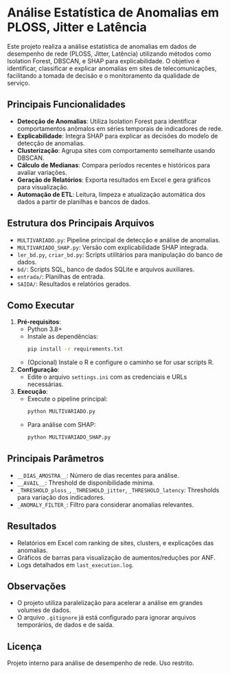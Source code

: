 # Análise Estatística de Anomalias em PLOSS, Jitter e Latência

Este projeto realiza a análise estatística de anomalias em dados de desempenho de rede (PLOSS, Jitter, Latência) utilizando métodos como Isolation Forest, DBSCAN, e SHAP para explicabilidade. O objetivo é identificar, classificar e explicar anomalias em sites de telecomunicações, facilitando a tomada de decisão e o monitoramento da qualidade de serviço.

## Principais Funcionalidades
- **Detecção de Anomalias**: Utiliza Isolation Forest para identificar comportamentos anômalos em séries temporais de indicadores de rede.
- **Explicabilidade**: Integra SHAP para explicar as decisões do modelo de detecção de anomalias.
- **Clusterização**: Agrupa sites com comportamento semelhante usando DBSCAN.
- **Cálculo de Medianas**: Compara períodos recentes e históricos para avaliar variações.
- **Geração de Relatórios**: Exporta resultados em Excel e gera gráficos para visualização.
- **Automação de ETL**: Leitura, limpeza e atualização automática dos dados a partir de planilhas e bancos de dados.

## Estrutura dos Principais Arquivos
- `MULTIVARIADO.py`: Pipeline principal de detecção e análise de anomalias.
- `MULTIVARIADO_SHAP.py`: Versão com explicabilidade SHAP integrada.
- `ler_bd.py`, `criar_bd.py`: Scripts utilitários para manipulação do banco de dados.
- `bd/`: Scripts SQL, banco de dados SQLite e arquivos auxiliares.
- `entrada/`: Planilhas de entrada.
- `SAIDA/`: Resultados e relatórios gerados.

## Como Executar
1. **Pré-requisitos**:
   - Python 3.8+
   - Instale as dependências:
     ```bash
     pip install -r requirements.txt
     ```
   - (Opcional) Instale o R e configure o caminho se for usar scripts R.
2. **Configuração**:
   - Edite o arquivo `settings.ini` com as credenciais e URLs necessárias.
3. **Execução**:
   - Execute o pipeline principal:
     ```bash
     python MULTIVARIADO.py
     ```
   - Para análise com SHAP:
     ```bash
     python MULTIVARIADO_SHAP.py
     ```

## Principais Parâmetros
- `__DIAS_AMOSTRA__`: Número de dias recentes para análise.
- `__AVAIL__`: Threshold de disponibilidade mínima.
- `_THRESHOLD_ploss_`, `_THRESHOLD_jitter`, `_THRESHOLD_latency`: Thresholds para variação dos indicadores.
- `_ANOMALY_FILTER_`: Filtro para considerar anomalias relevantes.

## Resultados
- Relatórios em Excel com ranking de sites, clusters, e explicações das anomalias.
- Gráficos de barras para visualização de aumentos/reduções por ANF.
- Logs detalhados em `last_execution.log`.

## Observações
- O projeto utiliza paralelização para acelerar a análise em grandes volumes de dados.
- O arquivo `.gitignore` já está configurado para ignorar arquivos temporários, de dados e de saída.

## Licença
Projeto interno para análise de desempenho de rede. Uso restrito.
